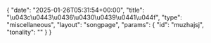 {
    "date": "2025-01-26T05:31:54+00:00",
    "title": "\u043c\u0443\u0436\u0430\u0439\u0441\u044f",
    "type": "miscellaneous",
    "layout": "songpage",
    "params": {
        "id": "muzhajsj",
        "tonality": ""
    }
}